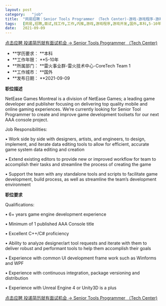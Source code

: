 ```yaml
---
layout:	post
category:	"job"
title:	"网易招聘：Senior Tools Programmer （Tech Center)-游戏-游戏程序-游戏开发-国外本科5-10年"
tags:	[网易,招聘,面试,找工作,工作,内推,游戏,游戏程序,游戏开发,国外,本科,5-10年]
date:	2021-09-09
---
```


[点击应聘 投递简历就有面试机会 ->  Senior Tools Programmer （Tech Center)](http://mobile.bole.netease.com/bole/boleDetail?id=18311&employeeId=346f03c3cda5f04c&key=all)



- **学历要求： **本科
- **工作年限： **5-10年
- **所属部门： **雷火事业群-雷火技术中心-CoreTech Team 1
- **工作城市： **国外
- **发布日期： **2021-09-09



**职位描述**

NetEase Games Montreal is a division of NetEase Games; a leading game developer and publisher focusing on delivering top quality mobile and online gaming experiences. We’re currently looking for Senior Tool Programmer to create and improve game development toolsets for our next AAA console project.



Job Responsibilities:

•	Work side by side with designers, artists, and engineers, to design, implement, and iterate data editing tools to allow for efficient, accurate game system data editing and creation

•	Extend existing editors to provide new or improved workflow for team to accomplish their tasks and streamline the process of creating the game

•	Support the team with any standalone tools and scripts to facilitate game development, build process, as well as streamline the team’s development environment



**职位要求**

Qualifications:

•	6+ years game engine development experience

•	Minimum of 1 published AAA Console title

•	Excellent C++/C# proficiency

•	Ability to analyze designer/art tool requests and iterate with them to deliver robust and performant tools to help them accomplish their goals

•	Experience with common UI development frame work such as Winforms and WPF

•	Experience with continuous integration, package versioning and distribution

•	Experience with Unreal Engine 4 or Unity3D is a plus



[点击应聘 投递简历就有面试机会 ->  Senior Tools Programmer （Tech Center)](http://mobile.bole.netease.com/bole/boleDetail?id=18311&employeeId=346f03c3cda5f04c&key=all)